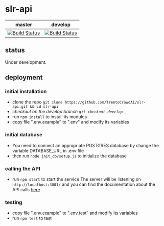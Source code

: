 # slr-api





| master  | develop      |
|---------|-------------|
| [![Build Status](https://travis-ci.com/TrentoCrowdAI/slr-api.svg?branch=master)](https://travis-ci.com/TrentoCrowdAI/slr-api)    | [![Build Status](https://travis-ci.com/TrentoCrowdAI/slr-api.svg?branch=develop)](https://travis-ci.com/TrentoCrowdAI/slr-api) |


## status

Under development.

## deployment

### initial installation
- clone the repo ```git clone https://github.com/TrentoCrowdAI/slr-api.git && cd slr-api```
- *checkout on the develop branch  ```git checkout develop```*
- run ```npm install``` to install its modules
- copy file ".env.example" to ".env" and modify its variables

### initial database
- You need to connect an appropriate POSTGRES database by change the variable DATABASE_URL in .env file
- then run ```node init_db/setup.js``` to initialize the database


### calling the API
- run ```npm start``` to start the service
The server will be listening on ```http://localhost:3001/``` and you can find the documentation about the API calls [here](https://ese1.docs.apiary.io/#reference)


### testing
- copy file ".env.example" to ".env.test" and modify its variables
- run ```npm test``` to test
